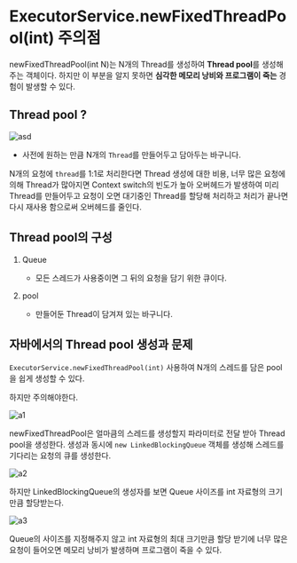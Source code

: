 # ExecutorService.newFixedThreadPool(int) 주의점

newFixedThreadPool(int N)는 N개의 Thread를 생성하여 **Thread pool**를 생성해주는 객체이다. 하지만 이 부분을 알지 못하면 **심각한 메모리 낭비와 프로그램이 죽는** 경험이 발생할 수 있다.



## Thread pool ?

![asd](https://user-images.githubusercontent.com/24227385/222470649-75aa9910-fa78-40c6-93a4-266fc9ddbbda.jpg)

- 사전에 원하는 만큼 N개의 `Thread`를 만들어두고 담아두는 바구니다.



N개의 요청에 `thread`를 1:1로 처리한다면 Thread 생성에 대한 비용, 너무 많은 요청에 의해 Thread가 많아지면 Context switch의 빈도가 높아 오버헤드가 발생하여 미리 Thread를 만들어두고 요청이 오면 대기중인 Thread를 할당해 처리하고 처리가 끝나면 다시 재사용 함으로써 오버헤드를 줄인다.



## Thread pool의 구성

1. Queue

   - 모든 스레드가 사용중이면 그 뒤의 요청을 담기 위한 큐이다.

     

2. pool

   - 만들어둔 Thread이 담겨져 있는 바구니다.



## 자바에서의 Thread pool 생성과 문제

`ExecutorService.newFixedThreadPool(int)` 사용하여 N개의 스레드를 담은 pool을 쉽게 생성할 수 있다.

하지만 주의해야한다.

![a1](https://user-images.githubusercontent.com/24227385/222470684-c7b8ca47-413d-4386-8964-609956b5e3b0.png)

newFixedThreadPool은 얼마큼의 스레드를 생성할지 파라미터로 전달 받아 Thread pool을 생성한다.
생성과 동시에 `new LinkedBlockingQueue` 객체를 생성해 스레드를 기다리는 요청의 큐를 생성한다.

![a2](https://user-images.githubusercontent.com/24227385/222471080-8ebdab76-8b50-4d69-9e61-7161ae541beb.png)

하지만 LinkedBlockingQueue의 생성자를 보면 Queue 사이즈를 int 자료형의 크기만큼 할당받는다.

![a3](https://user-images.githubusercontent.com/24227385/222471310-81095450-3937-49dc-9ac6-777894df48ac.png)

Queue의 사이즈를 지정해주지 않고 int 자료형의 최대 크기만큼 할당 받기에 너무 많은 요청이 들어오면 메모리 낭비가 발생하며
프로그램이 죽을 수 있다.



